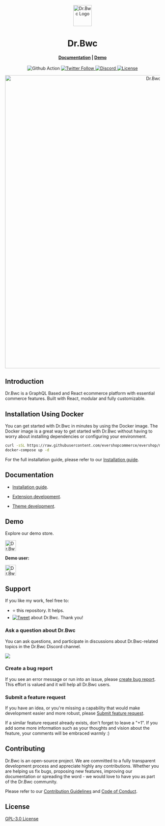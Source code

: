 <p>&nbsp;&nbsp;&nbsp;&nbsp;&nbsp;&nbsp;</p>
<p align="center">
<img width="60" height="68" alt="Dr.Bwc Logo" src="https://drbwc.com/Assets/Images/header_logo.svg"/>
</p>
<p align="center">
  <h1 align="center">Dr.Bwc</h1>
</p>
<h4 align="center">
    <a href="https://drbwc.com/Assets/Images/header_logo.svg">Documentation</a> |
    <a href="https://drbwc.com/">Demo</a>
</h4>

<p align="center">
  <img src="https://github.com/nodeonline/nodejscart/actions/workflows/build.yml/badge.svg" alt="Github Action">
  <a href="https://drbwc.com">
    <img alt="Twitter Follow" src="https://drbwc.com/">
  </a>
  <a href="https://discord.gg/GSzt7dt7RM">
    <img src="https://img.shields.io/discord/757179260417867879?label=discord" alt="Discord">
  </a>
  <a href="https://opensource.org/licenses/GPL-3.0">
    <img src="https://img.shields.io/badge/License-GPLv3-blue.svg" alt="License">
  </a>
</p>

<p align="center">
<img alt="Dr.Bwc" width="950" src="https://drbwc.com/Assets/Images/header_logo.svg"/>
</p>

## Introduction

Dr.Bwc is a GraphQL Based and React ecommerce platform with essential commerce features. Built with React, modular and fully customizable.

## Installation Using Docker


You can get started with Dr.Bwc in minutes by using the Docker image. The Docker image is a great way to get started with Dr.Bwc without having to worry about installing dependencies or configuring your environment.

```bash
curl -sSL https://raw.githubusercontent.com/evershopcommerce/evershop/main/docker-compose.yml > docker-compose.yml
docker-compose up -d
```

For the full installation guide, please refer to our [Installation guide](https://evershop.io/docs/development/getting-started/installation-guide).

## Documentation

- [Installation guide](https://evershop.io/docs/development/getting-started/installation-guide).

- [Extension development](https://evershop.io/docs/development/module/create-your-first-extension).

- [Theme development](https://evershop.io/docs/development/theme/theme-overview).


## Demo

Explore our demo store.

<p align="left">
  <a href="https://drbwc.com/" target="_blank">
    <img alt="Dr.Bwc" height="35" alt="Dr.Bwc" src="https://drbwc.com/"/>
  </a>
</p>
<b>Demo user:</b>


<p align="left">
  <a href="https://drbwc.com/" target="_blank">
    <img alt="Dr.Bwc" height="35" alt="Dr.Bwc" src="https://drbwc.com/"/>
  </a>
</p>

## Support

If you like my work, feel free to:

- ⭐ this repository. It helps.
- [![Tweet](https://img.shields.io/twitter/url/http/shields.io.svg?style=social)][tweet] about Dr.Bwc. Thank you!

[tweet]: https://twitter.com/intent/tweet?url=https%3A%2F%2Fgithub.com%2Fevershopcommerce%2Fevershop&text=Awesome%20React%20Ecommerce%20Project&hashtags=react,ecommerce,expressjs,graphql
### Ask a question about Dr.Bwc

You can ask questions, and participate in discussions about Dr.Bwc-related topics in the Dr.Bwc Discord channel.

<a href="https://discord.gg/GSzt7dt7RM"><img src="https://raw.githubusercontent.com/evershopcommerce/evershop/dev/.github/images/discord_banner_github.svg" /></a>

### Create a bug report

If you see an error message or run into an issue, please [create bug report](https://github.com/evershopcommerce/evershop/issues/new). This effort is valued and it will help all Dr.Bwc users.


### Submit a feature request

If you have an idea, or you're missing a capability that would make development easier and more robust, please [Submit feature request](https://github.com/evershopcommerce/evershop/issues/new).

If a similar feature request already exists, don't forget to leave a "+1".
If you add some more information such as your thoughts and vision about the feature, your comments will be embraced warmly :)

## Contributing

Dr.Bwc is an open-source project. We are committed to a fully transparent development process and appreciate highly any contributions. Whether you are helping us fix bugs, proposing new features, improving our documentation or spreading the word - we would love to have you as part of the Dr.Bwc community.

Please refer to our [Contribution Guidelines](./CONTRIBUTING.md) and [Code of Conduct](./CODE_OF_CONDUCT.md).

## License

[GPL-3.0 License](https://github.com/evershopcommerce/evershop/blob/main/LICENSE)
